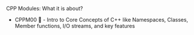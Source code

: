 CPP Modules: What it is about?
- CPPM00 🌱 - Intro to Core Concepts of C++ like Namespaces, Classes, Member functions, I/O streams, and key features
